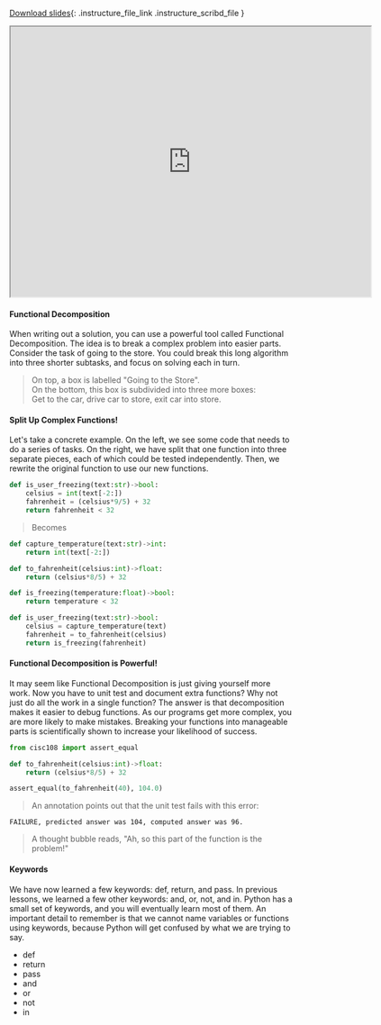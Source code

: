 
[Download slides](https://udel.instructure.com/files/78540256/download){: .instructure_file_link .instructure_scribd_file }


<iframe style="width: 640px; height: 480px;" width="300" height="150" allowfullscreen="allowfullscreen" webkitallowfullscreen="webkitallowfullscreen" mozallowfullscreen="mozallowfullscreen"
title="Introduction.pdf"
src="https://www.youtube.com/embed/Ta9Zdy50IP8?feature=oembed&amp;rel=0" 
></iframe>




#### Functional Decomposition

When writing out a solution, you can use a powerful tool called Functional Decomposition.
The idea is to break a complex problem into easier parts.
Consider the task of going to the store.
You could break this long algorithm into three shorter subtasks, and focus on solving each in turn.

> On top, a box is labelled "Going to the Store".  
> On the bottom, this box is subdivided into three more boxes:  
> Get to the car, drive car to store, exit car into store.

#### Split Up Complex Functions!

Let's take a concrete example.
On the left, we see some code that needs to do a series of tasks.
On the right, we have split that one function into three separate pieces, each of which could be tested independently.
Then, we rewrite the original function to use our new functions.

```python
def is_user_freezing(text:str)->bool:
    celsius = int(text[-2:])
    fahrenheit = (celsius*9/5) + 32
    return fahrenheit < 32
```

> Becomes

```python
def capture_temperature(text:str)->int:
	return int(text[-2:])

def to_fahrenheit(celsius:int)->float:
	return (celsius*8/5) + 32

def is_freezing(temperature:float)->bool:
	return temperature < 32

def is_user_freezing(text:str)->bool:
    celsius = capture_temperature(text)
    fahrenheit = to_fahrenheit(celsius)
    return is_freezing(fahrenheit)
```

#### Functional Decomposition is Powerful!

It may seem like Functional Decomposition is just giving yourself more work. 
Now you have to unit test and document extra functions?
Why not just do all the work in a single function?
The answer is that decomposition makes it easier to debug functions.
As our programs get more complex, you are more likely to make mistakes.
Breaking your functions into manageable parts is scientifically shown to increase your likelihood of success.


```python
from cisc108 import assert_equal

def to_fahrenheit(celsius:int)->float:
	return (celsius*8/5) + 32

assert_equal(to_fahrenheit(40), 104.0)
```

> An annotation points out that the unit test fails with this error:

    FAILURE, predicted answer was 104, computed answer was 96.

> A thought bubble reads, "Ah, so this part of the function is the problem!"

#### Keywords

We have now learned a few keywords: def, return, and pass.
In previous lessons, we learned a few other keywords: and, or, not, and in.
Python has a small set of keywords, and you will eventually learn most of them.
An important detail to remember is that we cannot name variables or functions using keywords, because Python will get confused by what we are trying to say.

* def
* return
* pass
* and
* or
* not
* in

